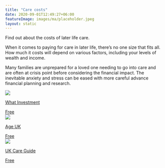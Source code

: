 ```yaml
---
title: "Care costs"
date: 2020-09-01T12:49:27+06:00
featureImage: images/ma/placeholder.jpeg
layout: static
---
```


Find out about the costs of later life care.

When it comes to paying for care in later life, there’s no one size that fits all. How much it costs will depend on various factors, including your levels of wealth and income.

Many families are unprepared for a loved one needing to go into care and are often at crisis point before considering the financial impact. The inevitable anxiety and stress can be eased with more careful advance financial planning and research.

<a class="ma-link" href="https://www.whatinvestment.co.uk/the-cost-of-care-in-later-life-2621038/"><div class="ma-card"><div class="ma-icon"><img src ="/images/icon-check.png"/></div><div class="ma-name"><p>What Investment</p></div><div class="ma-paid-text"><span>Free</span></div></div></a><a class="ma-link" href="https://www.ageuk.org.uk/information-advice/care/paying-for-care/"><div class="ma-card"><div class="ma-icon"><img src ="/images/icon-check.png"/></div><div class="ma-name"><p>Age UK</p></div><div class="ma-paid-text"><span>Free</span></div></div></a><a class="ma-link" href="https://ukcareguide.co.uk/paying-for-care/"><div class="ma-card"><div class="ma-icon"><img src ="/images/icon-check.png"/></div><div class="ma-name"><p>UK Care Guide</p></div><div class="ma-paid-text"><span>Free</span></div></div></a>  

<br/><br/>






